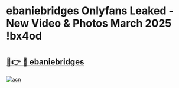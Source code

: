 # ebaniebridges Onlyfans Leaked - New Video & Photos March 2025 !bx4od

# <h2><a href="https://n4t4f8.iuczelnia.edu.pl?title=ebaniebridges&ref=bx4od">🔗👉 🔴 ebaniebridges</a></h2>

[![acn](https://github.com/user-attachments/assets/0f9c940e-d8b0-45ae-aac7-cd30a18b3e1c)](https://n4t4f8.iuczelnia.edu.pl?title=ebaniebridges&ref=bx4od)

